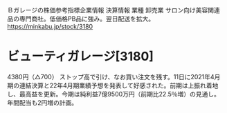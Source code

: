 Ｂガレージの株価参考指標企業情報 決算情報
業種 卸売業
サロン向け美容関連品の専門商社。低価格PB品に強み。翌日配送を拡大。
https://minkabu.jp/stock/3180

# ビューティガレージ[3180]
4380円（△700）
ストップ高で引け、なお買い注文を残す。11日に2021年4月期の連結決算と22年4月期業績予想を発表して好感された。前期は上振れ着地し、最高益を更新。今期は純利益7億9500万円（前期比22.5％増）の見通し。年間配当も2円増の計画。
